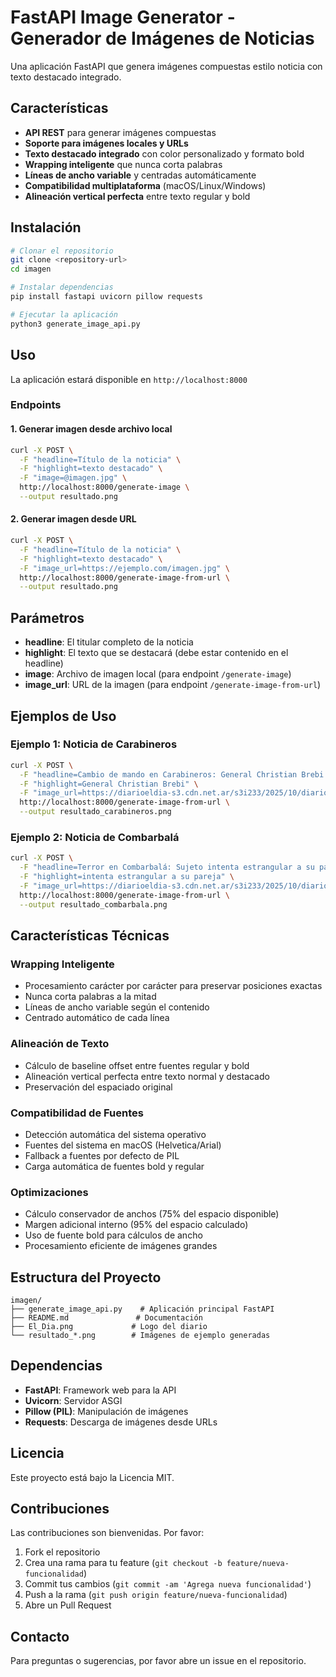 # FastAPI Image Generator - Generador de Imágenes de Noticias

Una aplicación FastAPI que genera imágenes compuestas estilo noticia con texto destacado integrado.

## Características

- **API REST** para generar imágenes compuestas
- **Soporte para imágenes locales y URLs**
- **Texto destacado integrado** con color personalizado y formato bold
- **Wrapping inteligente** que nunca corta palabras
- **Líneas de ancho variable** y centradas automáticamente
- **Compatibilidad multiplataforma** (macOS/Linux/Windows)
- **Alineación vertical perfecta** entre texto regular y bold

## Instalación

```bash
# Clonar el repositorio
git clone <repository-url>
cd imagen

# Instalar dependencias
pip install fastapi uvicorn pillow requests

# Ejecutar la aplicación
python3 generate_image_api.py
```

## Uso

La aplicación estará disponible en `http://localhost:8000`

### Endpoints

#### 1. Generar imagen desde archivo local
```bash
curl -X POST \
  -F "headline=Título de la noticia" \
  -F "highlight=texto destacado" \
  -F "image=@imagen.jpg" \
  http://localhost:8000/generate-image \
  --output resultado.png
```

#### 2. Generar imagen desde URL
```bash
curl -X POST \
  -F "headline=Título de la noticia" \
  -F "highlight=texto destacado" \
  -F "image_url=https://ejemplo.com/imagen.jpg" \
  http://localhost:8000/generate-image-from-url \
  --output resultado.png
```

## Parámetros

- **headline**: El titular completo de la noticia
- **highlight**: El texto que se destacará (debe estar contenido en el headline)
- **image**: Archivo de imagen local (para endpoint `/generate-image`)
- **image_url**: URL de la imagen (para endpoint `/generate-image-from-url`)

## Ejemplos de Uso

### Ejemplo 1: Noticia de Carabineros
```bash
curl -X POST \
  -F "headline=Cambio de mando en Carabineros: General Christian Brebi asume como nuevo Jefe de la Zona Coquimbo" \
  -F "highlight=General Christian Brebi" \
  -F "image_url=https://diarioeldia-s3.cdn.net.ar/s3i233/2025/10/diarioeldia/images/02/31/23/2312395_6bfbb9a763f2750c48d613bd27b191339e04f4dc2c7eeb675fc27762fa4373e3/md.webp" \
  http://localhost:8000/generate-image-from-url \
  --output resultado_carabineros.png
```

### Ejemplo 2: Noticia de Combarbalá
```bash
curl -X POST \
  -F "headline=Terror en Combarbalá: Sujeto intenta estrangular a su pareja con un alargador" \
  -F "highlight=intenta estrangular a su pareja" \
  -F "image_url=https://diarioeldia-s3.cdn.net.ar/s3i233/2025/10/diarioeldia/images/02/31/23/2312342_75083517659dc319fb47d1ab8d1e34cf045cf83ab0722e782cf72d14e44adf98/md.webp" \
  http://localhost:8000/generate-image-from-url \
  --output resultado_combarbala.png
```

## Características Técnicas

### Wrapping Inteligente
- Procesamiento carácter por carácter para preservar posiciones exactas
- Nunca corta palabras a la mitad
- Líneas de ancho variable según el contenido
- Centrado automático de cada línea

### Alineación de Texto
- Cálculo de baseline offset entre fuentes regular y bold
- Alineación vertical perfecta entre texto normal y destacado
- Preservación del espaciado original

### Compatibilidad de Fuentes
- Detección automática del sistema operativo
- Fuentes del sistema en macOS (Helvetica/Arial)
- Fallback a fuentes por defecto de PIL
- Carga automática de fuentes bold y regular

### Optimizaciones
- Cálculo conservador de anchos (75% del espacio disponible)
- Margen adicional interno (95% del espacio calculado)
- Uso de fuente bold para cálculos de ancho
- Procesamiento eficiente de imágenes grandes

## Estructura del Proyecto

```
imagen/
├── generate_image_api.py    # Aplicación principal FastAPI
├── README.md               # Documentación
├── El_Dia.png             # Logo del diario
└── resultado_*.png        # Imágenes de ejemplo generadas
```

## Dependencias

- **FastAPI**: Framework web para la API
- **Uvicorn**: Servidor ASGI
- **Pillow (PIL)**: Manipulación de imágenes
- **Requests**: Descarga de imágenes desde URLs

## Licencia

Este proyecto está bajo la Licencia MIT.

## Contribuciones

Las contribuciones son bienvenidas. Por favor:

1. Fork el repositorio
2. Crea una rama para tu feature (`git checkout -b feature/nueva-funcionalidad`)
3. Commit tus cambios (`git commit -am 'Agrega nueva funcionalidad'`)
4. Push a la rama (`git push origin feature/nueva-funcionalidad`)
5. Abre un Pull Request

## Contacto

Para preguntas o sugerencias, por favor abre un issue en el repositorio.
